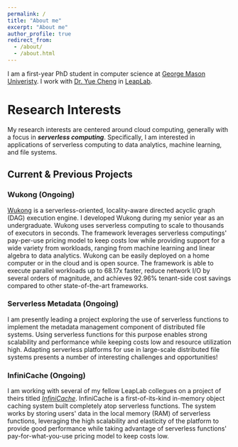 ```yaml
---
permalink: /
title: "About me"
excerpt: "About me"
author_profile: true
redirect_from: 
  - /about/
  - /about.html
---
```


I am a first-year PhD student in computer science at [George Mason Univeristy](https://cs.gmu.edu/). I work with [Dr. Yue Cheng](https://cs.gmu.edu/~yuecheng/) in [LeapLab](https://mason-leap-lab.github.io/).

# Research Interests
My research interests are centered around cloud computing, generally with a focus in ___serverless computing___. Specifically, I am interested in applications of serverless computing to data analytics, machine learning, and file systems.

## Current & Previous Projects

### Wukong (Ongoing)

<!--- {% include ./wukong.html image_path="./DAG.png" title="Wukong" description="Wukong DAG based workloads" %} -->

[Wukong](https://mason-leap-lab.github.io/Wukong/) is a serverless-oriented, locality-aware directed acyclic graph (DAG) execution engine. I developed Wukong during my senior year as an undergraduate. Wukong uses serverless computing to scale to thousands of executors in seconds. The framework leverages serverless computings' pay-per-use pricing model to keep costs low while providing support for a wide variety from workloads, ranging from machine learning and linear algebra to data analytics. Wukong can be easily deployed on a home computer or in the cloud and is open source. The framework is able to execute parallel workloads up to 68.17x faster, reduce network I/O by several orders of magnitude, and achieves 92.96% tenant-side cost savings compared to other state-of-the-art frameworks. 

### Serverless Metadata (Ongoing)
I am presently leading a project exploring the use of serverless functions to implement the metadata management component of distributed file systems. Using serverless functions for this purpose enables strong scalability and performance while keeping costs low and resource utilization high. Adapting serverless platforms for use in large-scale distributed file systems presents a number of interesting challenges and opportunities!

### InfiniCache (Ongoing)
I am working with several of my fellow LeapLab collegues on a project of theirs titled [_InfiniCache_](https://mason-leap-lab.github.io/infinicache/). InfiniCache is a first-of-its-kind in-memory object caching system built completely atop serverless functions. The system works by storing users' data in the local memory (RAM) of serverless functions, leveraging the high scalability and elasticity of the platform to provide good performance while taking advantage of serverless functions' pay-for-what-you-use pricing model to keep costs low. 
